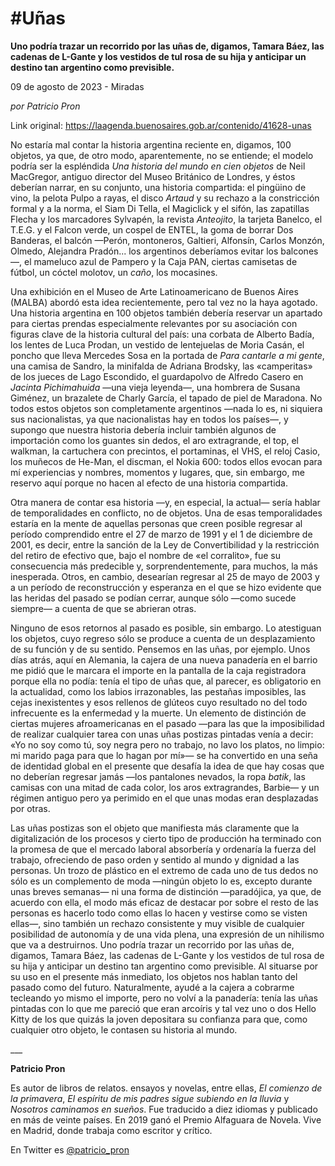 # #Uñas

**Uno podría trazar un recorrido por las uñas de, digamos, Tamara Báez, las cadenas de L-Gante y los vestidos de tul rosa de su hija y anticipar un destino tan argentino como previsible.**

09 de agosto de 2023 - Miradas

_por Patricio Pron_

Link original: https://laagenda.buenosaires.gob.ar/contenido/41628-unas



No estaría mal contar la historia argentina reciente en, digamos, 100 objetos, ya que, de otro modo, aparentemente, no se entiende; el modelo podría ser la espléndida *Una historia del mundo en cien objetos* de Neil MacGregor, antiguo director del Museo Británico de Londres, y éstos deberían narrar, en su conjunto, una historia compartida: el pingüino de vino, la pelota Pulpo a rayas, el disco *Artaud* y su rechazo a la constricción formal y a la norma, el Siam Di Tella, el Magiclick y el sifón, las zapatillas Flecha y los marcadores Sylvapén, la revista *Anteojito*, la tarjeta Banelco, el T.E.G. y el Falcon verde, un cospel de ENTEL, la goma de borrar Dos Banderas, el balcón —Perón, montoneros, Galtieri, Alfonsín, Carlos Monzón, Olmedo, Alejandra Pradón... los argentinos deberíamos evitar los balcones—, el mameluco azul de Pampero y la Caja PAN, ciertas camisetas de fútbol, un cóctel molotov, un *caño*, los mocasines.




Una exhibición en el Museo de Arte Latinoamericano de Buenos Aires (MALBA) abordó esta idea recientemente, pero tal vez no la haya agotado. Una historia argentina en 100 objetos también debería reservar un apartado para ciertas prendas especialmente relevantes por su asociación con figuras clave de la historia cultural del país: una corbata de Alberto Badía, los lentes de Luca Prodan, un vestido de lentejuelas de Moria Casán, el poncho que lleva Mercedes Sosa en la portada de *Para cantarle a mi gente*, una camisa de Sandro, la minifalda de Adriana Brodsky, las «camperitas» de los jueces de Lago Escondido, el guardapolvo de Alfredo Casero en *Jacinta Pichimahuida* —una vieja leyenda—, una hombrera de Susana Giménez, un brazalete de Charly García, el tapado de piel de Maradona. No todos estos objetos son completamente argentinos —nada lo es, ni siquiera sus nacionalistas, ya que nacionalistas hay en todos los países—, y supongo que nuestra historia debería incluir también algunos de importación como los guantes sin dedos, el aro extragrande, el top, el walkman, la cartuchera con precintos, el portaminas, el VHS, el reloj Casio, los muñecos de He-Man, el discman, el Nokia 600: todos ellos evocan para mí experiencias y nombres, momentos y lugares, que, sin embargo, me reservo aquí porque no hacen al efecto de una historia compartida.




Otra manera de contar esa historia —y, en especial, la actual— sería hablar de temporalidades en conflicto, no de objetos. Una de esas temporalidades estaría en la mente de aquellas personas que creen posible regresar al período comprendido entre el 27 de marzo de 1991 y el 1 de diciembre de 2001, es decir, entre la sanción de la Ley de Convertibilidad y la restricción del retiro de efectivo que, bajo el nombre de «el corralito», fue su consecuencia más predecible y, sorprendentemente, para muchos, la más inesperada. Otros, en cambio, desearían regresar al 25 de mayo de 2003 y a un período de reconstrucción y esperanza en el que se hizo evidente que las heridas del pasado se podían cerrar, aunque sólo —como sucede siempre— a cuenta de que se abrieran otras.




Ninguno de esos retornos al pasado es posible, sin embargo. Lo atestiguan los objetos, cuyo regreso sólo se produce a cuenta de un desplazamiento de su función y de su sentido. Pensemos en las uñas, por ejemplo. Unos días atrás, aquí en Alemania, la cajera de una nueva panadería en el barrio me pidió que le marcara el importe en la pantalla de la caja registradora porque ella no podía: tenía el tipo de uñas que, al parecer, es obligatorio en la actualidad, como los labios irrazonables, las pestañas imposibles, las cejas inexistentes y esos rellenos de glúteos cuyo resultado no del todo infrecuente es la enfermedad y la muerte. Un elemento de distinción de ciertas mujeres afroamericanas en el pasado —para las que la imposibilidad de realizar cualquier tarea con unas uñas postizas pintadas venía a decir: «Yo no soy como tú, soy negra pero no trabajo, no lavo los platos, no limpio: mi marido paga para que lo hagan por mí»— se ha convertido en una seña de identidad global en el presente que desafía la idea de que hay cosas que no deberían regresar jamás —los pantalones nevados, la ropa *batik*, las camisas con una mitad de cada color, los aros extragrandes, Barbie— y un régimen antiguo pero ya perimido en el que unas modas eran desplazadas por otras.




Las uñas postizas son el objeto que manifiesta más claramente que la digitalización de los procesos y cierto tipo de producción ha terminado con la promesa de que el mercado laboral absorbería y ordenaría la fuerza del trabajo, ofreciendo de paso orden y sentido al mundo y dignidad a las personas. Un trozo de plástico en el extremo de cada uno de tus dedos no sólo es un complemento de moda —ningún objeto lo es, excepto durante unas breves semanas— ni una forma de distinción —paradójica, ya que, de acuerdo con ella, el modo más eficaz de destacar por sobre el resto de las personas es hacerlo todo como ellas lo hacen y vestirse como se visten ellas—, sino también un rechazo consistente y muy visible de cualquier posibilidad de autonomía y de una vida plena, una expresión de un nihilismo que va a destruirnos. Uno podría trazar un recorrido por las uñas de, digamos, Tamara Báez, las cadenas de L-Gante y los vestidos de tul rosa de su hija y anticipar un destino tan argentino como previsible. Al situarse por su uso en el presente más inmediato, los objetos nos hablan tanto del pasado como del futuro. Naturalmente, ayudé a la cajera a cobrarme tecleando yo mismo el importe, pero no volví a la panadería: tenía las uñas pintadas con lo que me pareció que eran arcoíris y tal vez uno o dos Hello Kitty de los que quizás la joven depositara su confianza para que, como cualquier otro objeto, le contasen su historia al mundo.




\_\_\_




**Patricio Pron**




Es autor de libros de relatos. ensayos y novelas, entre ellas, *El comienzo de la primavera*, *El espíritu de mis padres sigue subiendo en la lluvia* y *Nosotros caminamos en sueños*. Fue traducido a diez idiomas y publicado en más de veinte países. En 2019 ganó el Premio Alfaguara de Novela. Vive en Madrid, donde trabaja como escritor y crítico.




En Twitter es [@patricio\_pron](https://twitter.com/patricio_pron)



